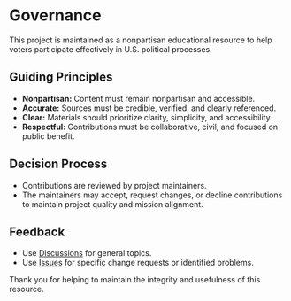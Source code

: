 # Governance

This project is maintained as a nonpartisan educational resource to help voters participate effectively in U.S. political processes.

## Guiding Principles

- **Nonpartisan:** Content must remain nonpartisan and accessible.
- **Accurate:** Sources must be credible, verified, and clearly referenced.
- **Clear:** Materials should prioritize clarity, simplicity, and accessibility.
- **Respectful:** Contributions must be collaborative, civil, and focused on public benefit.

## Decision Process

- Contributions are reviewed by project maintainers.
- The maintainers may accept, request changes, or decline contributions to maintain project quality and mission alignment.

## Feedback

- Use [Discussions](/discussions) for general topics.
- Use [Issues](/issues) for specific change requests or identified problems.

Thank you for helping to maintain the integrity and usefulness of this resource.
